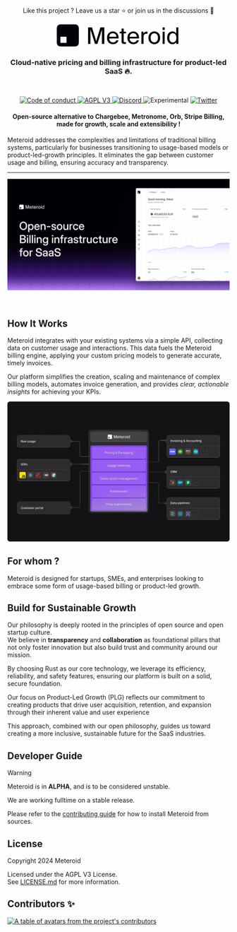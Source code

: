 <br/>

<div align="center">
  Like this project ? Leave us a star ⭐ or join us in the discussions 💬
</div>

<br/>

<div align="center">
  <a href="https://www.meteroid.com?utm_source=github" target="_blank">
  <picture>
    <source media="(prefers-color-scheme: dark)" srcset="assets/meteroid-logo-wordmark--dark.svg">
    <img alt="Meteroid Logo" src="assets/meteroid-logo-wordmark--light.svg" width="280"/>
  </picture>
  </a>
</div>


<h3 align="center">
  Cloud-native pricing and billing infrastructure for product-led SaaS 🔥.
</h3>

<br/>

<p align="center">
  <a href="CODE_OF_CONDUCT.md">
    <img src="https://img.shields.io/badge/Contributor%20Covenant-2.0-4baaaa.svg" alt="Code of conduct">
  </a>
  <a href="LICENSE.md">
    <img src="https://img.shields.io/badge/license-AGPL%20V3-blue" alt="AGPL V3">
  </a>
  <a href="https://go.meteroid.com/discord?utm_source=github">
    <img src="https://img.shields.io/discord/1202199422910595155?logo=Discord&logoColor=%23FFFFFF&style=plastic" alt="Discord">
  </a>
   <img src="https://img.shields.io/badge/status-experimental-red" alt="Experimental">
    <a href="https://twitter.com/meteroidhq">
    <img alt="Twitter" src="https://img.shields.io/twitter/url.svg?label=meteroidhq&style=social&url=https%3A%2F%2Ftwitter.com%2Fmeteroidhq" />
  </a>
</p>


<h4 align="center">
  Open-source alternative to Chargebee, Metronome, Orb, Stripe Billing, made for growth, scale and extensibility !
</h4>

<div>
<span>

Meteroid addresses the complexities and limitations of traditional billing systems, particularly for businesses transitioning to usage-based models or product-led-growth principles.
It eliminates the gap between customer usage and billing, ensuring accuracy and transparency.


</span>
</div>

---




<p align="center">
  <img src="assets/meteroid-banner.png" alt="Meteroid Billing Infrastructure Banner" width="640" >
</p>

<br/>




## How It Works

Meteroid integrates with your existing systems via a simple API, collecting data on customer usage and interactions.
This data fuels the Meteroid billing engine, applying your custom pricing models to generate accurate, timely invoices.

Our platform simplifies the creation, scaling and maintenance of complex billing models, automates invoice generation, and provides *clear, actionable insights* for achieving your KPIs.


<img
src="assets/meteroid-schema-4.webp"
alt="Meteroid Schema"
width="640"
/>


## For whom ?

Meteroid is designed for startups, SMEs, and enterprises looking to embrace some form of usage-based billing or product-led growth.

## Build for Sustainable Growth

Our philosophy is deeply rooted in the principles of open source and open startup culture. <br/>
We believe in **transparency** and **collaboration** as foundational pillars that not only foster innovation but also build trust and community around our mission.

By choosing Rust as our core technology, we leverage its efficiency, reliability, and safety features, ensuring our platform is built on a solid, secure foundation.

Our focus on Product-Led Growth (PLG) reflects our commitment to creating products that drive user acquisition, retention, and expansion through their inherent value and user experience

This approach, combined with our open philosophy, guides us toward creating a more inclusive, sustainable future for the SaaS industries.


## Developer Guide

> [!WARNING]
>
> Meteroid is in **ALPHA**, and is to be considered unstable.
>
> We are working fulltime on a stable release.


Please refer to the [contributing guide](CONTRIBUTING.md) for how to install Meteroid from sources.

## License

Copyright 2024 Meteroid

Licensed under the AGPL V3 License. <br/> See [LICENSE.md](LICENSE.md) for more information.

## Contributors ✨

<a href="https://github.com/meteroid-oss/meteroid/graphs/contributors">
  <p align="left">
    <img width="220" src="https://contrib.rocks/image?repo=meteroid-oss/meteroid" alt="A table of avatars from the project's contributors" />
  </p>
</a>
